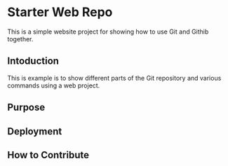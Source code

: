 # Starter Web Repo

This is a simple website project for 
showing how to use Git and Githib together.

## Intoduction

This is example is to show different parts
of the Git repository and various commands
using a web project.

## Purpose

## Deployment

## How to Contribute

